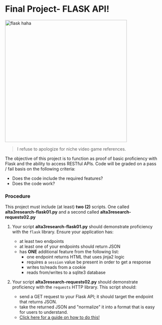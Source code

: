 # Final Project- FLASK API!

<img src="https://github.com/user-attachments/assets/5415c02e-1632-4f71-a971-005278994605" width="400" alt="flask haha">

> I refuse to apologize for niche video game references.

The objective of this project is to function as proof of basic proficiency with Flask and the ability to access RESTful APIs. Code will be graded on a pass / fail basis on the following criteria:
- Does the code include the required features?
- Does the code work?


### Procedure

This project must include (at least) **two (2)** scripts. One called **alta3research-flask01.py** and a second called **alta3research-requests02.py**

1. Your script **alta3research-flask01.py** should demonstrate proficiency with the `flask` library. Ensure your application has:
    - at least two endpoints
    - at least one of your endpoints should return JSON
    - has **ONE** additional feature from the following list:
        - one endpoint returns HTML that uses jinja2 logic
        - requires a `session` value be present in order to get a response
        - writes to/reads from a cookie
        - reads from/writes to a sqlite3 database

2. Your script **alta3research-requests02.py** should demonstrate proficiency with the `requests` HTTP library. This script should:
    - send a GET request to your Flask API; it should target the endpoint that returns JSON.
    - take the returned JSON and "normalize" it into a format that is easy for users to understand. 
    - [Click here for a guide on how to do this!](https://github.com/csfeeser/Python/blob/master/pyapi/flask_JSON_demo_API.md)
